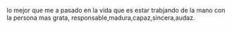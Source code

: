 lo mejor que me a pasado en la vida que es estar trabjando de la mano con la persona mas grata, responsable,madura,capaz,sincera,audaz.
